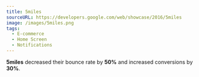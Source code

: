 ```yaml
---
title: 5miles
sourceURL: https://developers.google.com/web/showcase/2016/5miles
image: /images/5miles.png
tags:
  - E-commerce
  - Home Screen
  - Notifications
---
```


**5miles** decreased their bounce rate by **50%** and increased conversions by 
**30%**.
